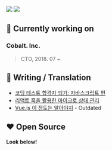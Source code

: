 <p align="left">
  <img src="https://komarev.com/ghpvc/?username=kciter" />
  <a href="https://cobalt.run">
    <img src="https://badgen.net/badge/icon/Cobalt Developer?icon=https://caple-static.s3.ap-northeast-2.amazonaws.com/cobalt-badge.svg&label&color=5B69C3&labelColor=414C9A" />
  </a>
<!--  <a href="https://ko-fi.com/kciter">
    <img src="https://badgen.net/badge/icon/Buy a coffee?icon=kofi&label&color=29ABE0&labelColor=29ABE0" />
  </a>-->
<!--   <a href="https://www.facebook.com/sunhyoup.lee">
    <img src="https://badgen.net/badge/icon/Facebook?icon=https://upload.wikimedia.org/wikipedia/commons/5/51/Facebook_f_logo_%282019%29.svg&label&color=1877F2&labelColor=1877F2" />
  </a>
  <a href="mailto:kciter@naver.com">
    <img src="https://badgen.net/badge/icon/Email?icon=naver&label&color=2DB400&labelColor=2DB400" />
  </a> -->
</p>
<!--
[![kciter's github stats](https://github-readme-stats.vercel.app/api?username=kciter&show_icons=true&theme=cobalt&include_all_commits=true)](https://github.com/anuraghazra/github-readme-stats)
-->

## 💼 Currently working on
### Cobalt. Inc.
> CTO, 2018. 07 ~

## 📘 Writing / Translation
* [코딩 테스트 합격자 되기: 자바스크립트 편](https://product.kyobobook.co.kr/detail/S000213641007)
* [리액트 훅을 활용한 마이크로 상태 관리](https://product.kyobobook.co.kr/detail/S000212233308)
* [Vue.js 이 정도는 알아야지](http://www.yes24.com/24/goods/56894866) - Outdated

<!--
## 📺 Presentation
* [My presentations](https://present.do/members/60be5fd27733e8053f982ffa)

 * [Deep dive into Vue.js](https://present.do/shows/61346fa35b179c0da74651d3)
* [오픈소스를 여행하는 히치하이커를 위한 안내서](https://present.do/shows/61346fa35b179c0da7465129)
* [Vue.js 길라잡이](https://www.youtube.com/watch?v=EOo844GSSDY)
* [Metal 기반 특별한 UI/UX 제공하기](https://present.do/shows/61346fa35b179c0da746536a)
* [Vue.js와 Reactive Programming](https://present.do/shows/61346fa35b179c0da7465636)
* [Reactive Programming With Swift](https://present.do/shows/61346fa45b179c0da74657fe)
* [Tour of Vue.js](https://present.do/shows/61346fa35b179c0da74653b0)
* [Functional Reactive Programming With Swift](https://present.do/shows/61346fa35b179c0da746549e)
* [C++ 코드 품질 관리 비법](https://present.do/shows/61346fa45b179c0da74658c9) -->

## ❤️ Open Source
#### Look below!

